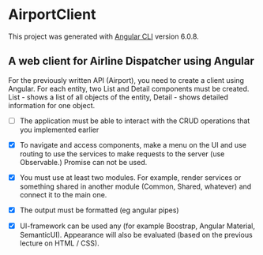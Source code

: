 # AirportClient

This project was generated with [Angular CLI](https://github.com/angular/angular-cli) version 6.0.8.

## A web client for Airline Dispatcher using Angular

For the previously written API (Airport), you need to create a client using Angular.
For each entity, two List and Detail components must be created. List - shows a list of all objects of the entity, Detail - shows detailed information for one object.

- [ ] The application must be able to interact with the CRUD operations that you implemented earlier

- [x] To navigate and access components, make a menu on the UI and use routing to use the services to make requests to the server (use Observable.) Promise can not be used.

- [x] You must use at least two modules. For example, render services or something shared in another module (Common, Shared, whatever) and connect it to the main one.

- [x] The output must be formatted (eg angular pipes)

- [x] UI-framework can be used any (for example Boostrap, Angular Material, SemanticUI). Appearance will also be evaluated (based on the previous lecture on HTML / CSS).
